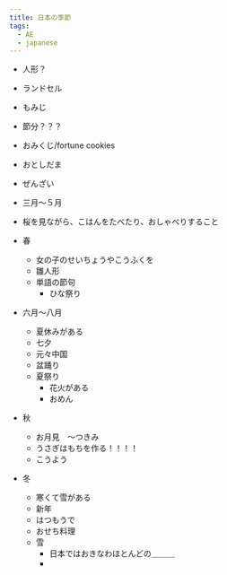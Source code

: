 ```yaml
---
title: 日本の季節
tags:
  - AE
  - japanese
---
```


- 人形？
- ランドセル
- もみじ
- 節分？？？
- おみくじ/fortune cookies
- おとしだま
- ぜんざい

- 三月〜５月
- 桜を見ながら、こはんをたべたり、おしゃべりすること
- 春
  - 女の子のせいちょうやこうふくを
  - 雛人形
  - 単語の節句
    - ひな祭り
- 六月〜八月
  - 夏休みがある
  - 七夕
  - 元々中国
  - 盆踊り
  - 夏祭り
    - 花火がある
    - おめん
- 秋
  - お月見　〜つきみ
  - うさぎはもちを作る！！！！
  - こうよう
- 冬
  - 寒くて雪がある
  - 新年
  - はつもうで
  - おせち料理
  - 雪
    - 日本ではおきなわほとんどの＿＿＿
    -
